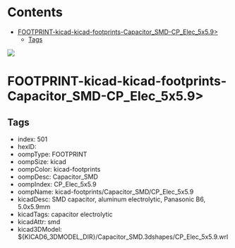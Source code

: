 



Contents
========

* [FOOTPRINT-kicad-kicad-footprints-Capacitor_SMD-CP_Elec_5x5.9>](#footprint-kicad-kicad-footprints-capacitor_smd-cp_elec_5x59)
	* [Tags](#tags)
  
![][im]
# FOOTPRINT-kicad-kicad-footprints-Capacitor_SMD-CP_Elec_5x5.9>

## Tags

- index: 501
- hexID: 
- oompType: FOOTPRINT
- oompSize: kicad
- oompColor: kicad-footprints
- oompDesc: Capacitor_SMD
- oompIndex: CP_Elec_5x5.9
- oompName: kicad-footprints/Capacitor_SMD/CP_Elec_5x5.9
- kicadDesc: SMD capacitor, aluminum electrolytic, Panasonic B6, 5.0x5.9mm
- kicadTags: capacitor electrolytic
- kicadAttr: smd
- kicad3DModel: ${KICAD6_3DMODEL_DIR}/Capacitor_SMD.3dshapes/CP_Elec_5x5.9.wrl



[im]: image.png
